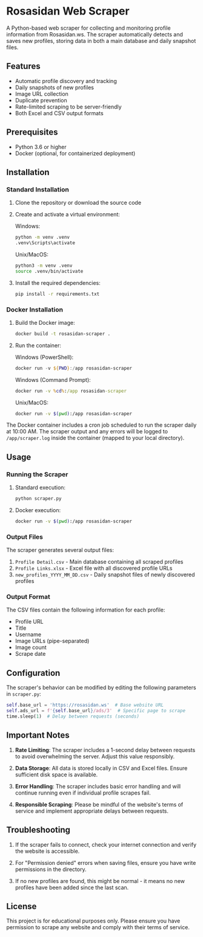# Rosasidan Web Scraper

A Python-based web scraper for collecting and monitoring profile information from Rosasidan.ws. The scraper automatically detects and saves new profiles, storing data in both a main database and daily snapshot files.

## Features

- Automatic profile discovery and tracking
- Daily snapshots of new profiles
- Image URL collection
- Duplicate prevention
- Rate-limited scraping to be server-friendly
- Both Excel and CSV output formats

## Prerequisites

- Python 3.6 or higher
- Docker (optional, for containerized deployment)

## Installation

### Standard Installation

1. Clone the repository or download the source code

2. Create and activate a virtual environment:

   Windows:
   ```bash
   python -m venv .venv
   .venv\Scripts\activate
   ```

   Unix/MacOS:
   ```bash
   python3 -m venv .venv
   source .venv/bin/activate
   ```

3. Install the required dependencies:
   ```bash
   pip install -r requirements.txt
   ```

### Docker Installation

1. Build the Docker image:
   ```bash
   docker build -t rosasidan-scraper .
   ```

2. Run the container:

   Windows (PowerShell):
   ```powershell
   docker run -v ${PWD}:/app rosasidan-scraper
   ```

   Windows (Command Prompt):
   ```cmd
   docker run -v %cd%:/app rosasidan-scraper
   ```

   Unix/MacOS:
   ```bash
   docker run -v $(pwd):/app rosasidan-scraper
   ```

The Docker container includes a cron job scheduled to run the scraper daily at 10:00 AM. The scraper output and any errors will be logged to `/app/scraper.log` inside the container (mapped to your local directory).

## Usage

### Running the Scraper

1. Standard execution:
   ```bash
   python scraper.py
   ```

2. Docker execution:
   ```bash
   docker run -v $(pwd):/app rosasidan-scraper
   ```

### Output Files

The scraper generates several output files:

1. `Profile Detail.csv` - Main database containing all scraped profiles
2. `Profile Links.xlsx` - Excel file with all discovered profile URLs
3. `new_profiles_YYYY_MM_DD.csv` - Daily snapshot files of newly discovered profiles

### Output Format

The CSV files contain the following information for each profile:
- Profile URL
- Title
- Username
- Image URLs (pipe-separated)
- Image count
- Scrape date

## Configuration

The scraper's behavior can be modified by editing the following parameters in `scraper.py`:

```python
self.base_url = 'https://rosasidan.ws'  # Base website URL
self.ads_url = f'{self.base_url}/ads/3'  # Specific page to scrape
time.sleep(1)  # Delay between requests (seconds)
```

## Important Notes

1. **Rate Limiting**: The scraper includes a 1-second delay between requests to avoid overwhelming the server. Adjust this value responsibly.

2. **Data Storage**: All data is stored locally in CSV and Excel files. Ensure sufficient disk space is available.

3. **Error Handling**: The scraper includes basic error handling and will continue running even if individual profile scrapes fail.

4. **Responsible Scraping**: Please be mindful of the website's terms of service and implement appropriate delays between requests.

## Troubleshooting

1. If the scraper fails to connect, check your internet connection and verify the website is accessible.

2. For "Permission denied" errors when saving files, ensure you have write permissions in the directory.

3. If no new profiles are found, this might be normal - it means no new profiles have been added since the last scan.

## License

This project is for educational purposes only. Please ensure you have permission to scrape any website and comply with their terms of service.